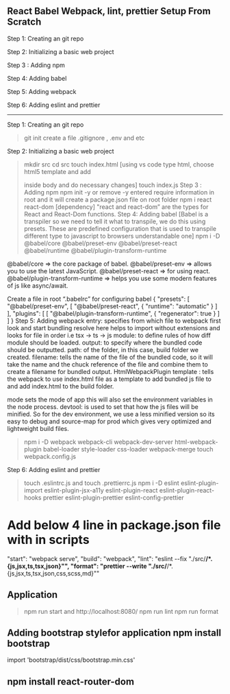 ## React Babel Webpack, lint, prettier Setup From Scratch ##
Step 1: Creating an git repo

Step 2: Initializing a basic web project

Step 3 : Adding npm

Step 4: Adding babel

Step 5: Adding webpack

Step 6: Adding eslint and prettier

-----------------------------------------
Step 1: Creating an git repo
>git init
create a file .gitignore , .env and etc

Step 2: Initializing a basic web project
>mkdir src
>cd src
>touch index.html [using vs code type html, choose html5 template and add  <div id="root"></div> inside body and do necessary changes]
>touch index.js
Step 3 : Adding npm
>npm init -y or remove -y entered require information in root and it will create a package.json file on root folder
>npm i react react-dom [dependency]
"react and react-dom” are the types for React and React-Dom functions.
Step 4: Adding babel [Babel is a transpiler so we need to tell it what to transpile, we do this using presets. These are predefined configuration that is used to transpile different type to javascript to browsers understandable one]
> npm i -D @babel/core @babel/preset-env @babel/preset-react @babel/runtime @babel/plugin-transform-runtime

@babel/core => the core package of babel.
@babel/preset-env => allows you to use the latest JavaScript.
@babel/preset-react => for using react.
@babel/plugin-transform-runtime => helps you use some modern features of js like async/await.

Create a file in root “.babelrc” for configuring babel
{
    "presets": [
      "@babel/preset-env",
      [
        "@babel/preset-react",
        {
          "runtime": "automatic"
        }
      ]
    ],
    "plugins": [
      [
        "@babel/plugin-transform-runtime",
        {
          "regenerator": true
        }
      ]
    ]
}
Step 5: Adding webpack
entry: specifies from which file to webpack first look and start bundling
resolve here helps to import without extensions and looks for file in order i.e tsx -> ts -> js
module: to define rules of how diff module should be loaded.
output: to specify where the bundled code should be outputted.
path: of the folder, in this case, build folder we created. 
filename: tells the name of the file of the bundled code, so it will take the name and the chuck reference of the file and combine them to create a filename for bundled output.
HtmlWebpackPlugin template : tells the webpack to use index.html file as a template to add bundled js file to and add index.html to the build folder.

mode sets the mode of app this will also set the environment variables in the node process.
devtool: is used to set that how the js files will be minified. So for the dev environment, we use a less minified version so its easy to debug and source-map for prod which gives very optimized and lightweight build files.

>npm i -D webpack webpack-cli webpack-dev-server html-webpack-plugin babel-loader style-loader css-loader webpack-merge
>touch webpack.config.js

Step 6: Adding eslint and prettier
>touch .eslintrc.js and touch .prettierrc.js
>npm i -D eslint eslint-plugin-import eslint-plugin-jsx-a11y eslint-plugin-react eslint-plugin-react-hooks prettier eslint-plugin-prettier eslint-config-prettier

# Add below 4 line in package.json file with in scripts
"start": "webpack serve",
"build": "webpack",
 "lint": "eslint --fix \"./src/**/*.{js,jsx,ts,tsx,json}\"",
 "format": "prettier --write \"./src/**/*.{js,jsx,ts,tsx,json,css,scss,md}\""

 ## Application ##
 >npm run start and http://localhost:8080/
 >npm run lint
 >npm run format

 ## Adding bootstrap stylefor application npm install bootstrap 
 
 import 'bootstrap/dist/css/bootstrap.min.css'

 ## npm install react-router-dom 